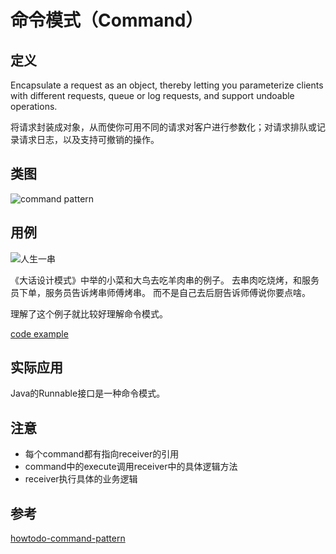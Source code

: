 
# 命令模式（Command）

## 定义

Encapsulate a request as an object, 
thereby letting you parameterize clients with different requests, 
queue or log requests, and support undoable operations.

将请求封装成对象，从而使你可用不同的请求对客户进行参数化；对请求排队或记录请求日志，以及支持可撤销的操作。

## 类图

![command pattern](https://gitee.com/gdhu/testtingop/raw/master/2019-12-06_020.jpg)

## 用例

![人生一串](https://gitee.com/gdhu/testtingop/raw/master/2019-12-07_021.jpg)

《大话设计模式》中举的小菜和大鸟去吃羊肉串的例子。
去串肉吃烧烤，和服务员下单，服务员告诉烤串师傅烤串。
而不是自己去后厨告诉师傅说你要点啥。

理解了这个例子就比较好理解命令模式。

[code example](./code/u023)

## 实际应用

Java的Runnable接口是一种命令模式。

## 注意

- 每个command都有指向receiver的引用
- command中的execute调用receiver中的具体逻辑方法
- receiver执行具体的业务逻辑

## 参考

[howtodo-command-pattern](https://howtodoinjava.com/design-patterns/behavioral/command-pattern/)